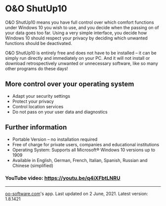 # O&O ShutUp10

O&O ShutUp10 means you have full control over which comfort functions under Windows 10 you wish to use, and you decide when the passing on of your data goes too far. Using a very simple interface, you decide how Windows 10 should respect your privacy by deciding which unwanted functions should be deactivated.

O&O ShutUp10 is entirely free and does not have to be installed – it can be simply run directly and immediately on your PC. And it will not install or download retrospectively unwanted or unnecessary software, like so many other programs do these days!

## More control over your operating system
- Adapt your security settings
- Protect your privacy
- Control location services
- Do not pass on your user data and diagnostics

## Further information
- Portable Version – no installation required
- Free of charge for private users, companies and educational institutions
- Operating System: Supports all Microsoft® Windows 10 versions up to 1909
- Available in English, German, French, Italian, Spanish, Russian and Chinese (simplified)

### YouTube video: https://youtu.be/q4iXFbtLNRU
---
[oo-software.com](https://oo-software.com/en/shutup10)'s app. Last updated on 2 June, 2021. Latest version: 1.8.1421
